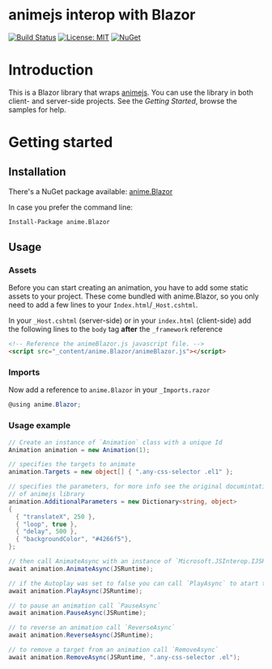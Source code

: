 # animejs interop with Blazor

[![Build Status](https://dev.azure.com/faredjalel/anime.Blazor/_apis/build/status/anime.Blazor-master?branchName=master)](https://dev.azure.com/faredjalel/anime.Blazor/_build/latest?definitionId=2&branchName=master)
[![License: MIT](https://img.shields.io/badge/License-MIT-yellow.svg)](/LICENSE.md)
[![NuGet](https://img.shields.io/nuget/v/anime.Blazor)](https://www.nuget.org/packages/anime.Blazor/)

# Introduction

This is a Blazor library that wraps [animejs](https://animejs.com/). You can use the library in both client- and server-side projects. See the *Getting Started*, browse the samples for help.


# Getting started

## Installation

There's a NuGet package available: [anime.Blazor](https://www.nuget.org/packages/anime.Blazor/)

In case you prefer the command line:

```bash
Install-Package anime.Blazor
```

## Usage

### Assets
Before you can start creating an animation, you have to add some static assets to your project. These come bundled with anime.Blazor, so you only need to add a few lines to your `Index.html`/`_Host.cshtml`.

In your `_Host.cshtml` (server-side) or in your `index.html` (client-side) add the following lines to the `body` tag **after** the `_framework` reference

```html
<!-- Reference the animeBlazor.js javascript file. -->
<script src="_content/anime.Blazor/animeBlazor.js"></script>
```

### Imports
Now add a reference to `anime.Blazor` in your `_Imports.razor`
```csharp
@using anime.Blazor;
```

### Usage example

```csharp
// Create an instance of `Animation` class with a unique Id
Animation animation = new Animation(1);

// specifies the targets to animate
animation.Targets = new object[] { ".any-css-selector .el1" };

// specifies the parameters, for more info see the original documintation
// of animejs library
animation.AdditionalParameters = new Dictionary<string, object>
{
  { "translateX", 250 },
  { "loop", true },
  { "delay", 500 },
  { "backgroundColor", "#4266f5"},
};

// then call AnimateAsync with an instance of `Microsoft.JSInterop.IJSRuntime` to start the animation
await animation.AnimateAsync(JSRuntime);

// if the Autoplay was set to false you can call `PlayAsync` to atart the animation
await animation.PlayAsync(JSRuntime);

// to pause an animation call `PauseAsync`
await animation.PauseAsync(JSRuntime);

// to reverse an animation call `ReverseAsync`
await animation.ReverseAsync(JSRuntime);

// to remove a target from an animation call `RemoveAsync`
await animation.RemoveAsync(JSRuntime, ".any-css-selector .el");
```
